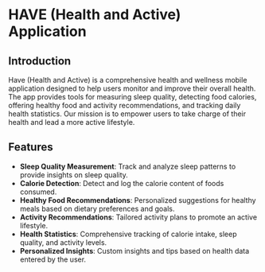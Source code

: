 # HAVE (Health and Active) Application

## Introduction
Have (Health and Active) is a comprehensive health and wellness mobile application designed to help users monitor and improve their overall health. The app provides tools for measuring sleep quality, detecting food calories, offering healthy food and activity recommendations, and tracking daily health statistics. Our mission is to empower users to take charge of their health and lead a more active lifestyle.

## Features
- **Sleep Quality Measurement**: Track and analyze sleep patterns to provide insights on sleep quality.
- **Calorie Detection**: Detect and log the calorie content of foods consumed.
- **Healthy Food Recommendations**: Personalized suggestions for healthy meals based on dietary preferences and goals.
- **Activity Recommendations**: Tailored activity plans to promote an active lifestyle.
- **Health Statistics**: Comprehensive tracking of calorie intake, sleep quality, and activity levels.
- **Personalized Insights**: Custom insights and tips based on health data entered by the user.
